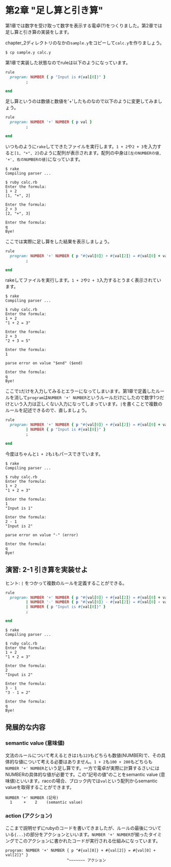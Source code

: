 # 第2章 "足し算と引き算"

第1章では数字を受け取って数字を表示する電卓(?)をつくりました。第2章では足し算と引き算の実装をします。

chapter_2ディレクトリのなかの`sample.y`をコピーして`calc.y`を作りましょう。

```shell
$ cp sample.y calc.y
```

第1章で実装した状態なのでruleは以下のようになっています。

```ruby
rule
  program: NUMBER { p "Input is #{val[0]}" }
         ;

end
```

足し算というのは数値と数値を'+'したものなので以下のように変更してみましょう。

```ruby
rule
  program: NUMBER '+' NUMBER { p val }
         ;

end
```

いつものように`rake`してできたファイルを実行します。`1 + 2`や`2 + 3`を入力すると`[1, "+", 2]`のように配列が表示されます。配列の中身は`[左のNUMBERの値, '+', 右のNUMBERの値]`になっています。

```shell
$ rake
Compiling parser ...

$ ruby calc.rb
Enter the formula:
1 + 2
[1, "+", 2]

Enter the formula:
2 + 3
[2, "+", 3]

Enter the formula:
q
Bye!
```

ここでは実際に足し算をした結果を表示しましょう。

```ruby
rule
  program: NUMBER '+' NUMBER { p "#{val[0]} + #{val[2]} = #{val[0] + val[2]}" }
         ;

end
```

rakeしてファイルを実行します。`1 + 2`や`2 + 3`入力するとうまく表示されています。

```shell
$ rake
Compiling parser ...

$ ruby calc.rb
Enter the formula:
1 + 2
"1 + 2 = 3"

Enter the formula:
2 + 3
"2 + 3 = 5"

Enter the formula:
1

parse error on value "$end" ($end)

Enter the formula:
q
Bye!
```

ここで`1`だけを入力してみるとエラーになってしまいます。第1章で定義したルールを消して`program`は`NUMBER '+' NUMBER`というルールだけにしたので数字1つだけという入力は正しくない入力になってしまっています。`|`を書くことで複数のルールを記述できるので、直しましょう。

```ruby
rule
  program: NUMBER '+' NUMBER { p "#{val[0]} + #{val[2]} = #{val[0] + val[2]}" }
         | NUMBER { p "Input is #{val[0]}" }
         ;

end
```

今度はちゃんと`1 + 2`も`1`もパースできています。

```shell
$ rake
Compiling parser ...

$ ruby calc.rb
Enter the formula:
1 + 2
"1 + 2 = 3"

Enter the formula:
1
"Input is 1"

Enter the formula:
2 - 1
"Input is 2"

parse error on value "-" (error)

Enter the formula:
q
Bye!
```

## 演習: 2-1 引き算を実装せよ

ヒント: `|` をつかって複数のルールを定義することができる。

```ruby
rule
  program: NUMBER '+' NUMBER { p "#{val[0]} + #{val[2]} = #{val[0] + val[2]}" }
         | NUMBER '-' NUMBER { p "#{val[0]} - #{val[2]} = #{val[0] - val[2]}" }
         | NUMBER { p "Input is #{val[0]}" }
         ;

end
```

```shell
$ rake
Compiling parser ...

$ ruby calc.rb
Enter the formula:
1 + 2
"1 + 2 = 3"

Enter the formula:
2
"Input is 2"

Enter the formula:
3 - 1
"3 - 1 = 2"

Enter the formula:
q
Bye!
```

## 発展的な内容

### semantic value (意味値)

文法のルールについて考えるときは`1`も`123`もどちらも数値(NUMBER)で、その具体的な値について考える必要はありません。`1 + 2`も`100 + 200`もどちらも`NUMBER '+' NUMBER`という足し算です。一方で電卓が実際に計算するさいにはNUMBERの具体的な値が必要です。この"記号の値"のことをsemantic value (意味値)といいます。raccの場合、ブロック内では`val`という配列からsemantic valueを取得することができます。

```
NUMBER '+' NUMBER (記号)
  1     +    2    (semantic value)
```

### action (アクション)

ここまで説明せずにrubyのコードを書いてきましたが、ルールの最後についている`{...}`の部分をアクションといいます。`NUMBER '+' NUMBER`が揃ったタイミングでこのアクションに書かれたコードが実行される仕組みになっています。

```
program: NUMBER '+' NUMBER { p "#{val[0]} + #{val[2]} = #{val[0] + val[2]}" }
                           ^~~~~~~~ アクション
```
